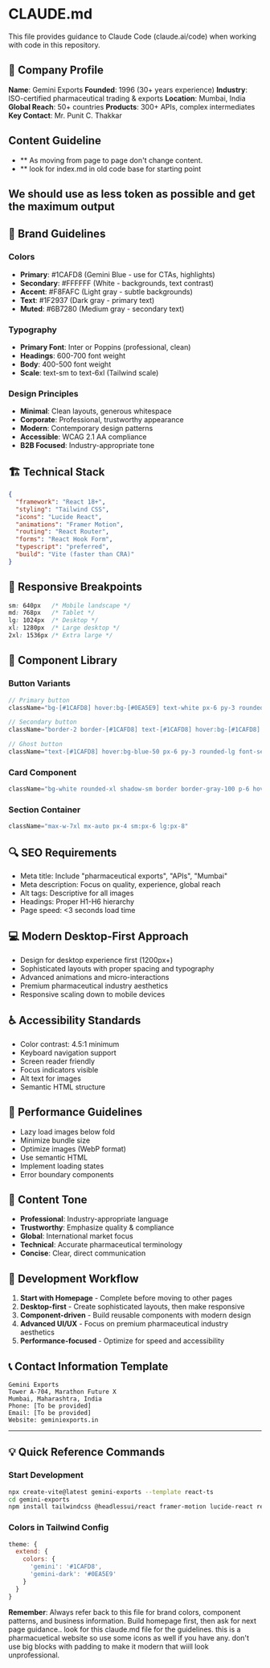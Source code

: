# CLAUDE.md

This file provides guidance to Claude Code (claude.ai/code) when working with code in this repository.

## 🏢 Company Profile
**Name**: Gemini Exports
**Founded**: 1996 (30+ years experience)
**Industry**: ISO-certified pharmaceutical trading & exports
**Location**: Mumbai, India
**Global Reach**: 50+ countries
**Products**: 300+ APIs, complex intermediates
**Key Contact**: Mr. Punit C. Thakkar

## Content Guideline
- ** As moving from page to page don't change content.
- ** look for index.md in old code base for starting point

## We should use as less token as possible and get the maximum output

## 🎨 Brand Guidelines
### Colors
- **Primary**: #1CAFD8 (Gemini Blue - use for CTAs, highlights)
- **Secondary**: #FFFFFF (White - backgrounds, text contrast)
- **Accent**: #F8FAFC (Light gray - subtle backgrounds)
- **Text**: #1F2937 (Dark gray - primary text)
- **Muted**: #6B7280 (Medium gray - secondary text)

### Typography
- **Primary Font**: Inter or Poppins (professional, clean)
- **Headings**: 600-700 font weight
- **Body**: 400-500 font weight
- **Scale**: text-sm to text-6xl (Tailwind scale)

### Design Principles
- **Minimal**: Clean layouts, generous whitespace
- **Corporate**: Professional, trustworthy appearance
- **Modern**: Contemporary design patterns
- **Accessible**: WCAG 2.1 AA compliance
- **B2B Focused**: Industry-appropriate tone

## 🏗️ Technical Stack
```json
{
  "framework": "React 18+",
  "styling": "Tailwind CSS",
  "icons": "Lucide React",
  "animations": "Framer Motion",
  "routing": "React Router",
  "forms": "React Hook Form",
  "typescript": "preferred",
  "build": "Vite (faster than CRA)"
}
```

## 📱 Responsive Breakpoints
```css
sm: 640px   /* Mobile landscape */
md: 768px   /* Tablet */
lg: 1024px  /* Desktop */
xl: 1280px  /* Large desktop */
2xl: 1536px /* Extra large */
```



## 🎨 Component Library

### Button Variants
```jsx
// Primary button
className="bg-[#1CAFD8] hover:bg-[#0EA5E9] text-white px-6 py-3 rounded-lg font-semibold transition-colors"

// Secondary button
className="border-2 border-[#1CAFD8] text-[#1CAFD8] hover:bg-[#1CAFD8] hover:text-white px-6 py-3 rounded-lg font-semibold transition-all"

// Ghost button
className="text-[#1CAFD8] hover:bg-blue-50 px-6 py-3 rounded-lg font-semibold transition-colors"
```

### Card Component
```jsx
className="bg-white rounded-xl shadow-sm border border-gray-100 p-6 hover:shadow-md transition-shadow"
```

### Section Container
```jsx
className="max-w-7xl mx-auto px-4 sm:px-6 lg:px-8"
```

## 🔍 SEO Requirements
- Meta title: Include "pharmaceutical exports", "APIs", "Mumbai"
- Meta description: Focus on quality, experience, global reach
- Alt tags: Descriptive for all images
- Headings: Proper H1-H6 hierarchy
- Page speed: <3 seconds load time

## 💻 Modern Desktop-First Approach
- Design for desktop experience first (1200px+)
- Sophisticated layouts with proper spacing and typography
- Advanced animations and micro-interactions
- Premium pharmaceutical industry aesthetics
- Responsive scaling down to mobile devices

## ♿ Accessibility Standards
- Color contrast: 4.5:1 minimum
- Keyboard navigation support
- Screen reader friendly
- Focus indicators visible
- Alt text for images
- Semantic HTML structure

## 🚀 Performance Guidelines
- Lazy load images below fold
- Minimize bundle size
- Optimize images (WebP format)
- Use semantic HTML
- Implement loading states
- Error boundary components

## 📝 Content Tone
- **Professional**: Industry-appropriate language
- **Trustworthy**: Emphasize quality & compliance
- **Global**: International market focus
- **Technical**: Accurate pharmaceutical terminology
- **Concise**: Clear, direct communication

## 🔄 Development Workflow
1. **Start with Homepage** - Complete before moving to other pages
2. **Desktop-first** - Create sophisticated layouts, then make responsive
3. **Component-driven** - Build reusable components with modern design
4. **Advanced UI/UX** - Focus on premium pharmaceutical industry aesthetics
5. **Performance-focused** - Optimize for speed and accessibility

## 📞 Contact Information Template
```
Gemini Exports
Tower A-704, Marathon Future X
Mumbai, Maharashtra, India
Phone: [To be provided]
Email: [To be provided]
Website: geminiexports.in
```

---

## 💡 Quick Reference Commands

### Start Development
```bash
npx create-vite@latest gemini-exports --template react-ts
cd gemini-exports
npm install tailwindcss @headlessui/react framer-motion lucide-react react-router-dom
```

### Colors in Tailwind Config
```js
theme: {
  extend: {
    colors: {
      'gemini': '#1CAFD8',
      'gemini-dark': '#0EA5E9'
    }
  }
}
```

**Remember**: Always refer back to this file for brand colors, component patterns, and business information. Build homepage first, then ask for next page guidance.. look for this claude.md file for the guidelines. this is a pharmacuetical website so use some icons as well if you have any. don't use big blocks with padding to make it modern that wiill look unprofessional.